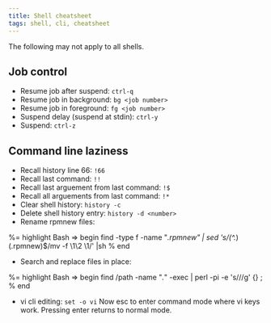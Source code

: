 ```yaml
---
title: Shell cheatsheet
tags: shell, cli, cheatsheet
---
```


The following may not apply to all shells.

## Job control
- Resume job after suspend: `ctrl-q`
- Resume job in background: `bg <job number>`
- Resume job in foreground: `fg <job number>`
- Suspend delay (suspend at stdin): `ctrl-y`
- Suspend:  `ctrl-z`

## Command line laziness

- Recall history line 66: `!66`
- Recall last command: `!!`
- Recall last arguement from last command: `!$`
- Recall all arguements from last command: `!*`
- Clear shell history: `history -c`
- Delete shell history entry: `history -d <number>`
- Rename rpmnew files:

%= highlight Bash => begin
find -type f -name "*.rpmnew" | sed 's/\(^.*\)\(\.rpmnew\)$/mv -f \1\2 \1/' |sh
% end

- Search and replace files in place:

%= highlight Bash => begin
find /path -name "*.*" -exec | perl -pi -e 's///g' {} \;
% end

- vi cli editing: `set -o vi` Now esc to enter command mode where vi keys
  work. Pressing enter returns to normal mode.
